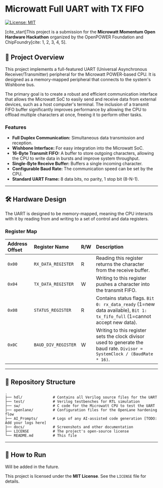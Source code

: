 # Microwatt Full UART with TX FIFO

[![License: MIT](https://img.shields.io/badge/License-MIT-yellow.svg)](https://opensource.org/licenses/MIT)

[cite_start]This project is a submission for the **Microwatt Momentum Open Hardware Hackathon** organized by the OpenPOWER Foundation and ChipFoundry[cite: 1, 2, 3, 4, 5].

## 📖 Project Overview

This project implements a full-featured UART (Universal Asynchronous Receiver/Transmitter) peripheral for the Microwatt POWER-based CPU. It is designed as a memory-mapped peripheral that connects to the system's Wishbone bus.

The primary goal is to create a robust and efficient communication interface that allows the Microwatt SoC to easily send and receive data from external devices, such as a host computer's terminal. The inclusion of a transmit FIFO buffer significantly improves performance by allowing the CPU to offload multiple characters at once, freeing it to perform other tasks.

### Features
* **Full Duplex Communication:** Simultaneous data transmission and reception.
* **Wishbone Interface:** For easy integration into the Microwatt SoC.
* **16-Byte Transmit FIFO:** A buffer to store outgoing characters, allowing the CPU to write data in bursts and improve system throughput.
* **Single-Byte Receive Buffer:** Buffers a single incoming character.
* **Configurable Baud Rate:** The communication speed can be set by the CPU.
* **Standard UART Frame:** 8 data bits, no parity, 1 stop bit (8-N-1).

---

## 🛠️ Hardware Design

The UART is designed to be memory-mapped, meaning the CPU interacts with it by reading from and writing to a set of control and data registers.

### Register Map

| Address Offset | Register Name         | R/W | Description                                                                                                                              |
| :------------- | :-------------------- | :-- | :--------------------------------------------------------------------------------------------------------------------------------------- |
| `0x00`         | `RX_DATA_REGISTER`    | R   | Reading this register returns the character from the receive buffer.                                                                     |
| `0x04`         | `TX_DATA_REGISTER`    | W   | Writing to this register pushes a character into the transmit FIFO.                                                                      |
| `0x08`         | `STATUS_REGISTER`     | R   | Contains status flags. `Bit 0: rx_data_ready` (1=new data available), `Bit 1: tx_fifo_full` (1=cannot accept new data).                  |
| `0x0C`         | `BAUD_DIV_REGISTER`   | W   | Writing to this register sets the clock divisor used to generate the baud rate. `Divisor = SystemClock / (BaudRate * 16)`.             |

---

## 📂 Repository Structure

```
.
├── hdl/              # Contains all Verilog source files for the UART
├── test/             # Verilog testbenches for RTL simulation
├── sw/               # C code for the Microwatt CPU to test the UART
├── openlane/         # Configuration files for the OpenLane hardening flow
├── AI_Prompts/       # Logs of any AI-assisted code generation [TODO: Add your logs here]
├── docs/             # Screenshots and other documentation
├── LICENSE           # The project's open-source license
└── README.md         # This file
```

---

## 🚀 How to Run

Will be added in the future.

This project is licensed under the **MIT License**. See the `LICENSE` file for details.
